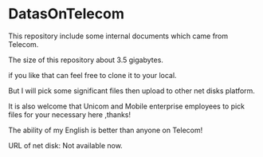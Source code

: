 # DatasOnTelecom

This repository include some internal documents which came from Telecom. 

The size of this repository about 3.5 gigabytes.  

if you like that can feel free to clone it to your local. 

But I will pick some significant files then upload to other net disks platform.

It is also welcome that Unicom and Mobile enterprise employees to pick files for your necessary here ,thanks!

The ability of my English is better than anyone on Telecom!

URL of net disk:
Not available now.
